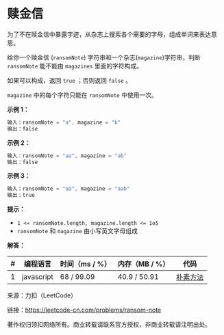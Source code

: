 # 赎金信

为了不在赎金信中暴露字迹，从杂志上搜索各个需要的字母，组成单词来表达意思。

给你一个赎金信 (`ransomNote`) 字符串和一个杂志(`magazine`)字符串，判断 `ransomNote` 能不能由 `magazines` 里面的字符构成。

如果可以构成，返回 `true` ；否则返回 `false` 。

`magazine` 中的每个字符只能在 `ransomNote` 中使用一次。

**示例 1：**

``` javascript
输入：ransomNote = "a", magazine = "b"
输出：false
```

**示例 2：**

``` javascript
输入：ransomNote = "aa", magazine = "ab"
输出：false
```

**示例 3：**

``` javascript
输入：ransomNote = "aa", magazine = "aab"
输出：true
```

**提示：**

- `1 <= ransomNote.length, magazine.length <= 1e5`
- `ransomNote` 和 `magazine` 由小写英文字母组成

**解答：**

**#**|**编程语言**|**时间（ms / %）**|**内存（MB / %）**|**代码**
--|--|--|--|--
1|javascript|68 / 99.09|40.9 / 50.91|[朴素方法](./javascript/ac_v1.js)

来源：力扣（LeetCode）

链接：https://leetcode-cn.com/problems/ransom-note

著作权归领扣网络所有。商业转载请联系官方授权，非商业转载请注明出处。
